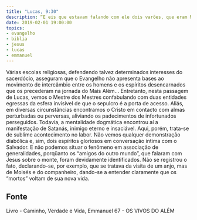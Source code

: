 ```yaml
---
title: "Lucas, 9:30"
description: “E eis que estavam falando com ele dois varões, que eram Moisés e Elias.” — (LUCAS, capítulo 9, versículo 30.)
date: 2019-02-01 19:00:00
topics: 
- evangelho
- biblia
- jesus
- lucas
- emmanuel
---
```


Várias escolas religiosas, defendendo talvez determinados interesses do
sacerdócio, asseguram que o Evangelho não apresenta bases ao movimento
de intercâmbio entre os homens e os espíritos desencarnados que os
precederam na jornada do Mais Além...
Entretanto, nesta passagem de Lucas, vemos o Mestre dos Mestres
confabulando com duas entidades egressas da esfera invisível de que o
sepulcro é a porta de acesso.
Aliás, em diversas circunstâncias encontramos o Cristo em contacto com
almas perturbadas ou perversas, aliviando os padecimentos de infortunados
perseguidos. Todavia, a mentalidade dogmática encontrou aí a manifestação
de Satanás, inimigo eterno e insaciável.
Aqui, porém, trata-se de sublime acontecimento no labor. Não vemos
qualquer demonstração diabólica e, sim, dois espíritos gloriosos em
conversação íntima com o Salvador. E não podemos situar o fenômeno em
associação de generalidades, porqüanto os “amigos do outro mundo”, que
falaram com Jesus sobre o monte, foram devidamente identificados. Não se
registrou o fato, declarando-se, por exemplo, que se tratava da visita de um
anjo, mas de Moisés e do companheiro, dando-se a entender claramente que
os “mortos” voltam de sua nova vida.





## Fonte
Livro - Caminho, Verdade e Vida, Emmanuel
67 -  OS VIVOS DO ALÉM
